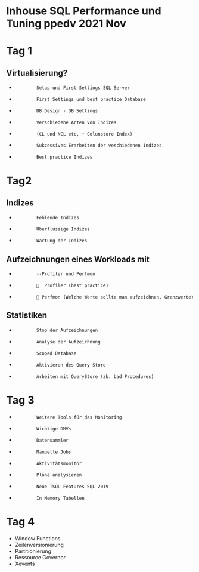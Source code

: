 ﻿# Inhouse SQL Performance und Tuning ppedv 2021 Nov



# Tag 1
             
## Virtualisierung?
*             Setup und First Settings SQL Server
*             First Settings und best practice Database
*			  DB Design - DB Settings

*             Verschiedene Arten von Indizes
*             (CL und NCL etc, + Colunstore Index)
*             Sukzessives Erarbeiten der veschiedenen Indizes
*             Best practice Indizes 


# Tag2

## Indizes

*             Fehlende Indizes
*             Überflüssige Indizes
*             Wartung der Indizes

## Aufzeichnungen eines Workloads mit
*             --Profiler und Perfmon
*               Profiler (best practice)
*              Perfmon (Welche Werte sollte man aufzeichnen, Grenzwerte)

## Statistiken
*             Stop der Aufzeichnungen
*             Analyse der Aufzeichnung


*             Scoped Database 
*             Aktivieren des Query Store 
*             Arbeiten mit QueryStore (zb. bad Procedures)







# Tag 3
*             Weitere Tools für das Monitoring
*             Wichtige DMVs 
*             Datensammler
*             Manuelle Jobs
*             Aktivitätsmonitor
*             Pläne analysieren
*             Neue TSQL Features SQL 2019  
*			  In Memory Tabellen

             
# Tag 4
*	Window Functions
*	Zeilenversionierung
*	Partitionierung
*	Ressource Governor   
*   Xevents


 

